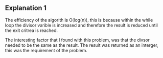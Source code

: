 ## Explanation 1
The efficiency of the algorith is O(log(n)), this is because within the while loop the divisor varible is increased and therefore
the result is reduced until the exit critrea is reached.

The interesting factor that I found with this problem, was that the divsor needed to be the same as the result. The result was returned
as an interger, this was the requirement of the problem.